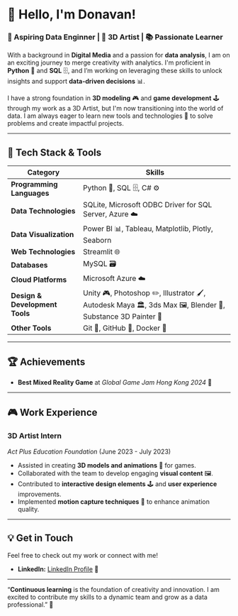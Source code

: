 # 👋 Hello, I'm Donavan!

### 🚀 Aspiring Data Enginner | 🎨 3D Artist | 📚 Passionate Learner

With a background in **Digital Media** and a passion for **data analysis**, I am on an exciting journey to merge creativity with analytics. I'm proficient in **Python** 🐍 and **SQL** 🗄️, and I’m working on leveraging these skills to unlock insights and support **data-driven decisions** 📊.

I have a strong foundation in **3D modeling** 🎮 and **game development** 🕹️ through my work as a 3D Artist, but I'm now transitioning into the world of data. I am always eager to learn new tools and technologies 🔧 to solve problems and create impactful projects.

---

## 🔧 Tech Stack & Tools

| Category                     | Skills                                                                                      |
|------------------------------|---------------------------------------------------------------------------------------------|
| **Programming Languages**    | Python 🐍, SQL 🗄️, C# ⚙️                                                                    |
| **Data Technologies**        | SQLite, Microsoft ODBC Driver for SQL Server, Azure ☁️                                       |
| **Data Visualization**       | Power BI 📊, Tableau, Matplotlib, Plotly, Seaborn                                           |
| **Web Technologies**         | Streamlit 🌐                                                                                |
| **Databases**                | MySQL 🗃️                                                                                    |
| **Cloud Platforms**          | Microsoft Azure ☁️                                                                          |
| **Design & Development Tools** | Unity 🎮, Photoshop ✏️, Illustrator 🖌️, Autodesk Maya 🏛️, 3ds Max 🖼️, Blender 🔄, Substance 3D Painter 🎨 |
| **Other Tools**              | Git 🔧, GitHub 🐙, Docker 🐳                                                                 |
  
---
## 🏆 **Achievements**

- **Best Mixed Reality Game** at *Global Game Jam Hong Kong 2024* 🏅  

---

## 🎮 **Work Experience**

### **3D Artist Intern**  
*Act Plus Education Foundation* (June 2023 - July 2023)  
- Assisted in creating **3D models and animations** 🎨 for games.
- Collaborated with the team to develop engaging **visual content** 🖼️.
- Contributed to **interactive design elements** 🕹️ and **user experience** improvements.
- Implemented **motion capture techniques** 🎥 to enhance animation quality.

---
## 💡 **Get in Touch**

Feel free to check out my work or connect with me!


- **LinkedIn:** [LinkedIn Profile](https://www.linkedin.com/in/donavan-huang-57124a277/) 👔
---

“**Continuous learning** is the foundation of creativity and innovation. I am excited to contribute my skills to a dynamic team and grow as a data professional.” 🚀
